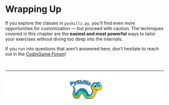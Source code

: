 # Wrapping Up

If you explore the classes in `pyskillz.py`, you’ll find even more opportunities for customization — but proceed with caution. The techniques covered in this chapter are the **easiest and most powerful** ways to tailor your exercises without diving too deep into the internals.

If you run into questions that aren’t answered here, don’t hesitate to reach out in the [CodinGame Forum](https://www.codingame.com/forum/t/pyskillz/207451)!

<BR>

************

[![PySkillz](../../graphics/PySkillzFooter.png)](skillz-catalog)
